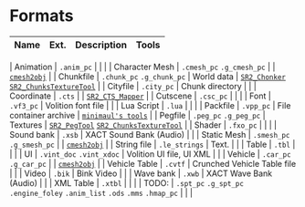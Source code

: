 # Formats

| Name | Ext. | Description | Tools |
| ---- | ---- | ----------- | ----- |

| Animation      | `.anim_pc`                                                                  |                             |                                                                                                      |
| Character Mesh | `.cmesh_pc` `.g_cmesh_pc`                                                   |                             | [`cmesh2obj`](../../tools/cmesh2obj)                                                                 |
| Chunkfile      | `.chunk_pc` `.g_chunk_pc`                                                   | World data                  | [`SR2_Chonker`](../../tools/sr2_chonker) [`SR2_ChunksTextureTool`](../../tools/sr2chunkstexturetool) |
| Cityfile       | `.city_pc`                                                                  | Chunk directory             |                                                                                                      |
| Coordinate     | `.cts`                                                                      |                             | [`SR2_CTS_Mapper`](../../tools/sr2ctsmapper)                                                         |
| Cutscene       | `.csc_pc`                                                                   |                             |                                                                                                      |
| Font           | `.vf3_pc`                                                                   | Volition font file          |                                                                                                      |
| Lua Script     | `.lua`                                                                      |                             |                                                                                                      |
| Packfile       | `.vpp_pc`                                                                   | File container archive      | [`minimaul's tools`](../../tools/minimauls_tools)                                                    |
| Pegfile        | `.peg_pc` `.g_peg_pc`                                                       | Textures                    | [`SR2_PegTool`](../../tools/sr2pegtool) [`SR2_ChunksTextureTool`](../../tools/sr2chunkstexturetool)  |
| Shader         | `.fxo_pc`                                                                   |                             |                                                                                                      |
| Sound bank     | `.xsb`                                                                      | XACT Sound Bank (Audio)     |                                                                                                      |
| Static Mesh    | `.smesh_pc` `.g_smesh_pc`                                                   |                             | [`cmesh2obj`](../../tools/cmesh2obj)                                                                 |
| String file    | `.le_strings`                                                               | Text.                       |                                                                                                      |
| Table          | `.tbl`                                                                      |                             |                                                                                                      |
| UI             | `.vint_doc` `.vint_xdoc`                                                    | Volition UI file, UI XML    |                                                                                                      |
| Vehicle        | `.car_pc` `.g_car_pc`                                                       |                             | [`cmesh2obj`](../../tools/cmesh2obj)                                                                 |
| Vehicle Table  | `.cvtf`                                                                     | Crunched Vehicle Table file |                                                                                                      |
| Video          | `.bik`                                                                      | Bink Video                  |                                                                                                      |
| Wave bank      | `.xwb`                                                                      | XACT Wave Bank (Audio)      |                                                                                                      |
| XML Table      | `.xtbl`                                                                     |                             |                                                                                                      |
| TODO:          | `.spt_pc` `.g_spt_pc` `.engine_foley` `.anim_list` `.ods` `.mms` `.hmap_pc` |                             |                                                                                                      |

